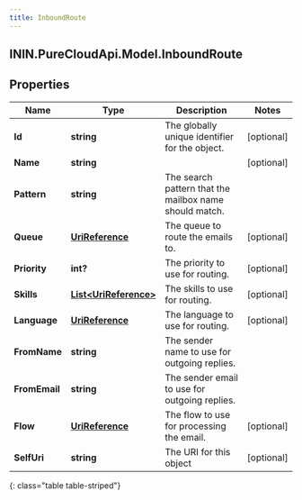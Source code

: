 ```yaml
---
title: InboundRoute
---
```

## ININ.PureCloudApi.Model.InboundRoute

## Properties

|Name | Type | Description | Notes|
|------------ | ------------- | ------------- | -------------|
| **Id** | **string** | The globally unique identifier for the object. | [optional] |
| **Name** | **string** |  | [optional] |
| **Pattern** | **string** | The search pattern that the mailbox name should match. | |
| **Queue** | [**UriReference**](UriReference.html) | The queue to route the emails to. | [optional] |
| **Priority** | **int?** | The priority to use for routing. | [optional] |
| **Skills** | [**List&lt;UriReference&gt;**](UriReference.html) | The skills to use for routing. | [optional] |
| **Language** | [**UriReference**](UriReference.html) | The language to use for routing. | [optional] |
| **FromName** | **string** | The sender name to use for outgoing replies. | |
| **FromEmail** | **string** | The sender email to use for outgoing replies. | |
| **Flow** | [**UriReference**](UriReference.html) | The flow to use for processing the email. | [optional] |
| **SelfUri** | **string** | The URI for this object | [optional] |
{: class="table table-striped"}


